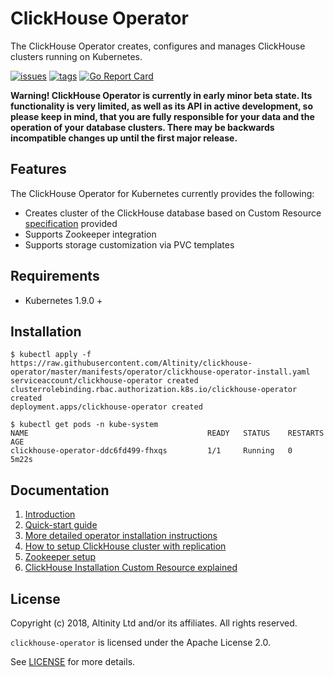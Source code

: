 # ClickHouse Operator

The ClickHouse Operator creates, configures and manages ClickHouse clusters running on Kubernetes.

[![issues](https://img.shields.io/github/issues/altinity/clickhouse-operator.svg)](https://github.com/altinity/clickhouse-operator/issues)
[![tags](https://img.shields.io/github/tag/altinity/clickhouse-operator.svg)](https://github.com/altinity/clickhouse-operator/tags)
[![Go Report Card](https://goreportcard.com/badge/github.com/altinity/clickhouse-operator)](https://goreportcard.com/report/github.com/altinity/clickhouse-operator)

**Warning! ClickHouse Operator is currently in early minor beta state. Its functionality is very limited, as well as its API in active development, so please keep in mind, that you are fully responsible for your data and the operation of your database clusters. There may be backwards incompatible changes up until the first major release.**

## Features

The ClickHouse Operator for Kubernetes currently provides the following:

- Creates cluster of the ClickHouse database based on Custom Resource [specification][1] provided
- Supports Zookeeper integration
- Supports storage customization via PVC templates

## Requirements

 * Kubernetes 1.9.0 +
 
## Installation

```console
$ kubectl apply -f https://raw.githubusercontent.com/Altinity/clickhouse-operator/master/manifests/operator/clickhouse-operator-install.yaml
serviceaccount/clickhouse-operator created
clusterrolebinding.rbac.authorization.k8s.io/clickhouse-operator created
deployment.apps/clickhouse-operator created

```

```console
$ kubectl get pods -n kube-system
NAME                                        READY   STATUS    RESTARTS   AGE
clickhouse-operator-ddc6fd499-fhxqs         1/1     Running   0          5m22s
```

## Documentation

1. [Introduction][2] 
1. [Quick-start guide][3]
1. [More detailed operator installation instructions][4]
1. [How to setup ClickHouse cluster with replication][5]
1. [Zookeeper setup][6]
1. [ClickHouse Installation Custom Resource explained][7]

## License

Copyright (c) 2018, Altinity Ltd and/or its affiliates. All rights reserved.

`clickhouse-operator` is licensed under the Apache License 2.0.

See [LICENSE](LICENSE) for more details.
 
[1]: docs/examples/clickhouseinstallation-object.yaml
[2]: docs/introduction.md
[3]: docs/quick-start.md
[4]: docs/operator_installation_details.md
[5]: docs/replication_setup.md
[6]: docs/zookeeper_setup.md
[7]: docs/custom_resource_explained.md
